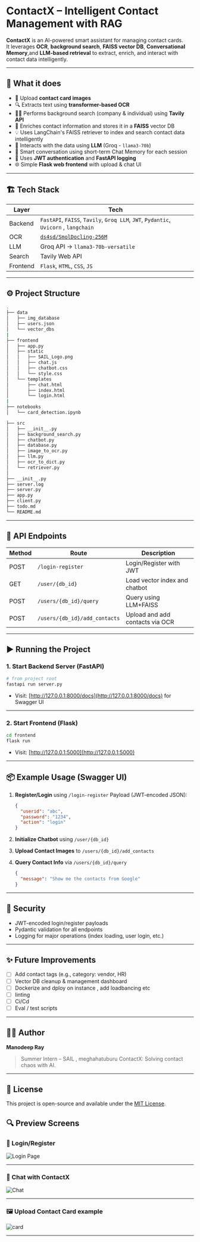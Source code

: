 
# ContactX – Intelligent Contact Management with RAG

**ContactX** is an AI-powered smart assistant for managing contact cards.  
It leverages **OCR**, **background search**, **FAISS vector DB**, **Conversational Memory**,and **LLM-based retrieval** to extract, enrich, and interact with contact data intelligently.

---

## 📸 What it does

- 🧾 Upload **contact card images**
- 🔍 Extracts text using **transformer-based OCR**
- 🕵️‍♂️ Performs background search (company & individual) using **Tavily API**
- 🧠 Enriches contact information and stores it in a **FAISS** vector DB
- 💡 Uses LangChain's FAISS retriever to index and search contact data intelligently
- 💬 Interacts with the data using **LLM** (Groq - `llama3-70b`)
- 🧠 Smart conversation using short-term Chat Memory for each session
- 🔐 Uses **JWT authentication** and **FastAPI logging**
- 🌐 Simple **Flask web frontend** with upload & chat UI

---

## 🏗️ Tech Stack

| Layer      | Tech                                                                 |
|------------|----------------------------------------------------------------------|
| Backend    | `FastAPI`, `FAISS`, `Tavily`, `Groq LLM`, `JWT`, `Pydantic`, `Uvicorn` , `langchain` |
| OCR        | [`ds4sd/SmolDocling-256M`](https://huggingface.co/ds4sd/SmolDocling-256M-preview) |
| LLM        | Groq API → `llama3-70b-versatile`                                    |
| Search     | Tavily Web API                                                       |
| Frontend   | `Flask`, `HTML`, `CSS`, `JS`                                         |

---

## ⚙️ Project Structure


``` bash
.
├── data
│   ├── img_database
│   ├── users.json
│   └── vector_dbs
|
├── frontend
│   ├── app.py
│   ├── static
│   │   ├── SAIL_Logo.png
│   │   ├── chat.js
│   │   ├── chatbot.css
│   │   └── style.css
│   └── templates
│       ├── chat.html
│       ├── index.html
│       └── login.html
|
├── notebooks
│   └── card_detection.ipynb

├── src
│   ├── __init__.py
│   ├── background_search.py
│   ├── chatbot.py
│   ├── database.py
│   ├── image_to_ocr.py
│   ├── llm.py
│   ├── ocr_to_dict.py
│   └── retriever.py
│
├── __init__.py
├── server.log
├── server.py
├── app.py
├── client.py
├── todo.md
└── README.md

```

---

## 🔌 API Endpoints

| Method | Route                         | Description                     |
| ------ | ----------------------------- | ------------------------------- |
| POST   | `/login-register`             | Login/Register with JWT         |
| GET    | `/user/{db_id}`               | Load vector index and chatbot   |
| POST   | `/users/{db_id}/query`        | Query using LLM+FAISS           |
| POST   | `/users/{db_id}/add_contacts` | Upload and add contacts via OCR |

---

## ▶️ Running the Project

### 1. Start Backend Server (FastAPI)

```bash
# from project root
fastapi run server.py
```

* Visit: [http://127.0.0.1:8000/docs](http://127.0.0.1:8000/docs) for Swagger UI

---

### 2. Start Frontend (Flask)

```bash
cd frontend
flask run
```

* Visit: [http://127.0.0.1:5000](http://127.0.0.1:5000)

---

## 📦 Example Usage (Swagger UI)

1. **Register/Login** using `/login-register`
   Payload (JWT-encoded JSON):

   ```json
   {
     "userid": "abc",
     "password": "1234",
     "action": "login"
   }
   ```

2. **Initialize Chatbot** using `/user/{db_id}`

3. **Upload Contact Images** to `/users/{db_id}/add_contacts`

4. **Query Contact Info** via `/users/{db_id}/query`

   ```json
   {
     "message": "Show me the contacts from Google"
   }
   ```

---

## 🔐 Security

* JWT-encoded login/register payloads
* Pydantic validation for all endpoints
* Logging for major operations (index loading, user login, etc.)

---

## ✨ Future Improvements

* [ ] Add contact tags (e.g., category: vendor, HR)
* [ ] Vector DB cleanup & management dashboard
* [ ] Dockerize and dploy on instance , add loadbancing etc
* [ ] linting 
* [ ] Ci/Cd 
* [ ] Eval / test scripts 

---

## 👨‍💻 Author

**Manodeep Ray**

> Summer Intern – SAIL , meghahatuburu 
> ContactX: Solving contact chaos with AI.

---

## 📄 License

This project is open-source and available under the [MIT License](LICENSE).




## 🔍 Preview Screens

### 🔐 Login/Register

![Login Page](./media/preview-login.png)

---


### 💬 Chat with ContactX

![Chat](./media/preview-chat.png)

---

### 🖼️ Upload Contact Card example

![card](./media/example-contact-card.png)

---
